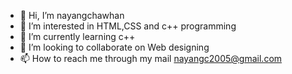 - 👋 Hi, I’m nayangchawhan
- 👀 I’m interested in HTML,CSS and c++  programming 
- 🌱 I’m currently learning c++
- 💞️ I’m looking to collaborate on Web designing 
- 📫 How to reach me through my mail nayangc2005@gmail.com

<!---
nayangchawhan/nayangchawhan is a ✨ special ✨ repository because its `README.md` (this file) appears on your GitHub profile.
You can click the Preview link to take a look at your changes.
--->
